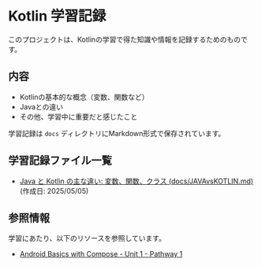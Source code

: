 # Kotlin 学習記録

このプロジェクトは、Kotlinの学習で得た知識や情報を記録するためのものです。

## 内容

- Kotlinの基本的な概念（変数、関数など）
- Javaとの違い
- その他、学習中に重要だと感じたこと

学習記録は `docs` ディレクトリにMarkdown形式で保存されています。

## 学習記録ファイル一覧

- [Java と Kotlin の主な違い: 変数、関数、クラス (docs/JAVAvsKOTLIN.md)](docs/JAVAvsKOTLIN.md) (作成日: 2025/05/05)

## 参照情報

学習にあたり、以下のリソースを参照しています。

- [Android Basics with Compose - Unit 1 - Pathway 1](https://developer.android.com/courses/pathways/android-basics-compose-unit-1-pathway-1?hl=ja)
